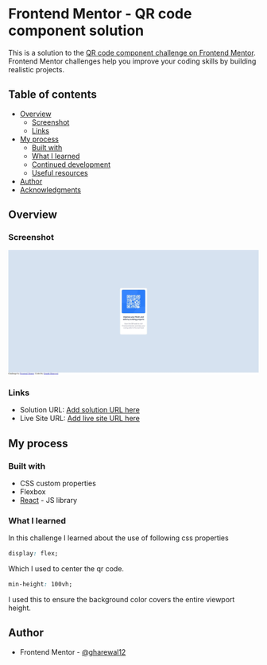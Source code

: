 # Frontend Mentor - QR code component solution

This is a solution to the [QR code component challenge on Frontend Mentor](https://www.frontendmentor.io/challenges/qr-code-component-iux_sIO_H). Frontend Mentor challenges help you improve your coding skills by building realistic projects.

## Table of contents

- [Overview](#overview)
  - [Screenshot](#screenshot)
  - [Links](#links)
- [My process](#my-process)
  - [Built with](#built-with)
  - [What I learned](#what-i-learned)
  - [Continued development](#continued-development)
  - [Useful resources](#useful-resources)
- [Author](#author)
- [Acknowledgments](#acknowledgments)

## Overview

### Screenshot

![](./src/images/screenshot.jpg)

### Links

- Solution URL: [Add solution URL here](https://codesandbox.io/s/challenge-1-w2w95g)
- Live Site URL: [Add live site URL here](https://w2w95g.csb.app/)

## My process

### Built with

- CSS custom properties
- Flexbox
- [React](https://reactjs.org/) - JS library

### What I learned

In this challenge I learned about the use of following css properties

```css
display: flex;
```

Which I used to center the qr code.

```css
min-height: 100vh;
```

I used this to ensure the background color covers the entire viewport height.

## Author

- Frontend Mentor - [@gharewal12](https://www.frontendmentor.io/profile/gharewal12)
